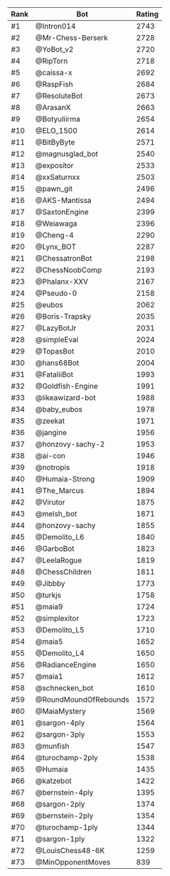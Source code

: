 Rank|Bot|Rating
---|---|---
#1|@Intron014|2743
#2|@Mr-Chess-Berserk|2728
#3|@YoBot_v2|2720
#4|@RipTorn|2718
#5|@caissa-x|2692
#6|@RaspFish|2684
#7|@ResoluteBot|2673
#8|@ArasanX|2663
#9|@Botyuliirma|2654
#10|@ELO_1500|2614
#11|@BitByByte|2571
#12|@magnusglad_bot|2540
#13|@expositor|2533
#14|@xxSaturnxx|2503
#15|@pawn_git|2496
#16|@AKS-Mantissa|2494
#17|@SaxtonEngine|2399
#18|@Weiawaga|2396
#19|@Cheng-4|2290
#20|@Lynx_BOT|2287
#21|@ChessatronBot|2198
#22|@ChessNoobComp|2193
#23|@Phalanx-XXV|2167
#24|@Pseudo-0|2158
#25|@eubos|2062
#26|@Boris-Trapsky|2035
#27|@LazyBotJr|2031
#28|@simpleEval|2024
#29|@TopasBot|2010
#30|@hans68Bot|2004
#31|@FataliiBot|1993
#32|@Goldfish-Engine|1991
#33|@likeawizard-bot|1988
#34|@baby_eubos|1978
#35|@zeekat|1971
#36|@jangine|1956
#37|@honzovy-sachy-2|1953
#38|@ai-con|1946
#39|@notropis|1918
#40|@Humaia-Strong|1909
#41|@The_Marcus|1894
#42|@Virutor|1875
#43|@melsh_bot|1871
#44|@honzovy-sachy|1855
#45|@Demolito_L6|1840
#46|@GarboBot|1823
#47|@LeelaRogue|1819
#48|@ChessChildren|1811
#49|@Jibbby|1773
#50|@turkjs|1758
#51|@maia9|1724
#52|@simplexitor|1723
#53|@Demolito_L5|1710
#54|@maia5|1652
#55|@Demolito_L4|1650
#56|@RadianceEngine|1650
#57|@maia1|1612
#58|@schnecken_bot|1610
#59|@RoundMoundOfRebounds|1572
#60|@MaiaMystery|1569
#61|@sargon-4ply|1564
#62|@sargon-3ply|1553
#63|@munfish|1547
#64|@turochamp-2ply|1538
#65|@Humaia|1435
#66|@katzebot|1422
#67|@bernstein-4ply|1395
#68|@sargon-2ply|1374
#69|@bernstein-2ply|1354
#70|@turochamp-1ply|1344
#71|@sargon-1ply|1322
#72|@LouisChess48-6K|1259
#73|@MinOpponentMoves|839
